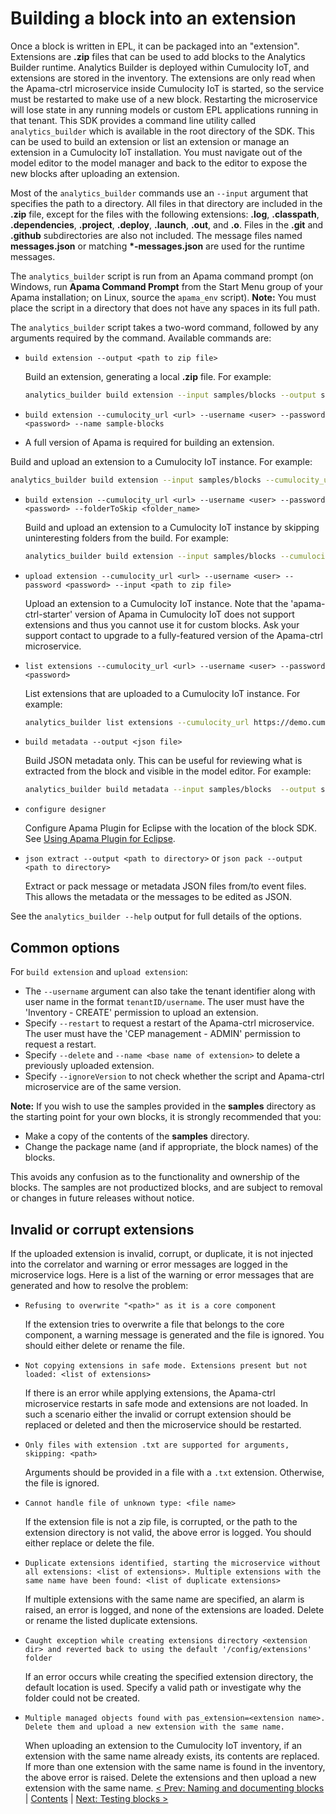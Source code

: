# Building a block into an extension

Once a block is written in EPL, it can be packaged into an "extension". Extensions are **.zip** files that can be used to add blocks to the Analytics Builder runtime. Analytics Builder is deployed within Cumulocity IoT, and extensions are stored in the inventory. The extensions are only read when the Apama-ctrl microservice inside Cumulocity IoT is started, so the service must be restarted to make use of a new block. Restarting the microservice will lose state in any running models or custom EPL applications running in that tenant. This SDK provides a command line utility called `analytics_builder` which is available in the root directory of the SDK. This can be used to build an extension or list an extension or manage an extension in a Cumulocity IoT installation. You must navigate out of the model editor to the model manager and back to the editor to expose the new blocks after uploading an extension.

Most of the `analytics_builder` commands use an `--input` argument that specifies the path to a directory. All files in that directory are included in the **.zip** file, except for the files with the following extensions: **.log**, **.classpath**, **.dependencies**, **.project**, **.deploy**, **.launch**, **.out**, and **.o**. Files in the **.git** and **.github** subdirectories are also not included. The message files named **messages.json** or matching **\*-messages.json** are used for the runtime messages.

The `analytics_builder` script is run from an Apama command prompt (on Windows, run **Apama Command Prompt** from the Start Menu group of your Apama installation; on Linux, source the `apama_env` script). **Note:** You must place the script in a directory that does not have any spaces in its full path. 

The `analytics_builder` script takes a two-word command, followed by any arguments required by the command. Available commands are:

* `build extension --output <path to zip file>`

  Build an extension, generating a local **.zip** file. For example:

  ```bash
  analytics_builder build extension --input samples/blocks --output sample-blocks.zip
  ```

* `build extension --cumulocity_url <url> --username <user> --password <password> --name sample-blocks`

*  A full version of Apama is required for building an extension.

  Build and upload an extension to a Cumulocity IoT instance. For example:

  ```bash
  analytics_builder build extension --input samples/blocks --cumulocity_url https://demo.cumulocity.com/ --username tenantID/user --password pass
  ```

* `build extension --cumulocity_url <url> --username <user> --password <password> --folderToSkip <folder_name>`

  Build and upload an extension to a Cumulocity IoT instance by skipping uninteresting folders from the build. For example:

  ```bash
  analytics_builder build extension --input samples/blocks --cumulocity_url https://demo.cumulocity.com/ --username tenantID/user --password pass --folderToSkip temp --folderToSkip temp1
  ```

* `upload extension --cumulocity_url <url> --username <user> --password <password> --input <path to zip file>`

  Upload an extension to a Cumulocity IoT instance.  Note that the 'apama-ctrl-starter' version of Apama in Cumulocity IoT does not support extensions and thus you cannot use it for custom blocks.
  Ask your support contact to upgrade to a fully-featured version of the Apama-ctrl microservice.

* `list extensions --cumulocity_url <url> --username <user> --password <password> `

  List extensions that are uploaded to a Cumulocity IoT instance. For example:

  ```bash
  analytics_builder list extensions --cumulocity_url https://demo.cumulocity.com/ --username tenantID/user --password pass
  ```
  
* `build metadata --output <json file>`

  Build JSON metadata only. This can be useful for reviewing what is extracted from the block and visible in the model editor. For example:

  ```bash
  analytics_builder build metadata --input samples/blocks  --output samples.json
  ```

* `configure designer`

  Configure Apama Plugin for Eclipse with the location of the block SDK.  See [Using Apama Plugin for Eclipse](007-UsingDesigner.md).

* `json extract --output <path to directory>` or `json pack --output <path to directory>`

  Extract or pack message or metadata JSON files from/to event files. This allows the metadata or the messages to be edited as JSON.

See the `analytics_builder --help` output for full details of the options.

## Common options

For `build extension` and `upload extension`:

* The `--username` argument can also take the tenant identifier along with user name in the format `tenantID/username`.  The user must have the 'Inventory - CREATE' permission to upload an extension.
* Specify `--restart` to request a restart of the Apama-ctrl microservice.  The user must have the 'CEP management - ADMIN' permission to request a restart.
* Specify `--delete` and `--name <base name of extension>` to delete a previously uploaded extension.
* Specify `--ignoreVersion` to not check whether the script and Apama-ctrl microservice are of the same version.


**Note:** If you wish to use the samples provided in the **samples** directory as the starting point for your own blocks, it is strongly recommended that you:

* Make a copy of the contents of the **samples** directory.
* Change the package name (and if appropriate, the block names) of the blocks.

This avoids any confusion as to the functionality and ownership of the blocks. The samples are not productized blocks, and are subject to removal or changes in future releases without notice.

## Invalid or corrupt extensions

If the uploaded extension is invalid, corrupt, or duplicate, it is not injected into the correlator and warning or error messages are logged in the microservice logs. Here is a list of the warning or error messages that are generated and how to resolve the problem:

* `Refusing to overwrite "<path>" as it is a core component`

  If the extension tries to overwrite a file that belongs to the core component, a warning message is generated and the file is ignored. You should either delete or rename the file.

* `Not copying extensions in safe mode. Extensions present but not loaded: <list of extensions>`

  If there is an error while applying extensions, the Apama-ctrl microservice restarts in safe mode and extensions are not loaded. In such a scenario either the invalid or corrupt extension should be replaced or deleted and then the microservice should be restarted.

* `Only files with extension .txt are supported for arguments, skipping: <path>`

  Arguments should be provided in a file with a `.txt` extension. Otherwise, the file is ignored.

* `Cannot handle file of unknown type: <file name>`

  If the extension file is not a zip file, is corrupted, or the path to the extension directory is not valid, the above error is logged. You should either replace or delete the file.

* `Duplicate extensions identified, starting the microservice without all extensions: <list of extensions>. Multiple extensions with the same name have been found: <list of duplicate extensions>`

  If multiple extensions with the same name are specified, an alarm is raised, an error is logged, and none of the extensions are loaded. Delete or rename the listed duplicate extensions.

* `Caught exception while creating extensions directory <extension dir> and reverted back to using the default '/config/extensions' folder`

  If an error occurs while creating the specified extension directory, the default location is used. Specify a valid path or investigate why the folder could not be created. 

* `Multiple managed objects found with pas_extension=<extension name>. Delete them and upload a new extension with the same name.`

  When uploading an extension to the Cumulocity IoT inventory, if an extension with the same name already exists, its contents are replaced. If more than one extension with the same name is found in the inventory, the above error is raised. Delete the extensions and then upload a new extension with the same name.
[< Prev: Naming and documenting blocks](020-NamingAndDoc.md) | [Contents](000-contents.md) | [Next: Testing blocks >](035-Testing.md) 
